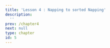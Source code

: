 ```yaml
---
title: 'Lesson 4 : Napping to sorted Napping'
description:
  ''
prev: /chapter4
next: null
type: chapter
id: 5
---
```


